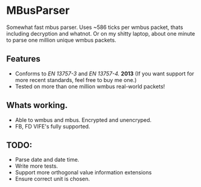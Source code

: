 # MBusParser
Somewhat fast mbus parser. Uses ~586 ticks per wmbus packet, thats including decryption and whatnot. Or on my shitty laptop, about one minute to parse one million unique wmbus packets.
## Features
 - Conforms to _EN 13757-3_ and _EN 13757-4._ **2013** (If you want support for more recent standards, feel free to buy me one.)
 - Tested on more than one million wmbus real-world packets!

## Whats working.
- Able to wmbus and mbus. Encrypted and unencryped.
- FB, FD VIFE's fully supported.

## TODO:

- Parse date and date time.
- Write more tests.
- Support more orthogonal value information extensions
- Ensure correct unit is chosen.
